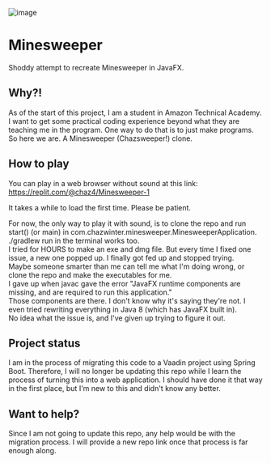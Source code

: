 
![image](https://github.com/ChazWinterYT/Minesweeper/assets/139367543/09c569fc-f506-4054-9b96-2ce11525267b)

# Minesweeper
Shoddy attempt to recreate Minesweeper in JavaFX.

## Why?!
As of the start of this project, I am a student in Amazon Technical Academy. I want to get some practical coding experience beyond what they are teaching me in the program.
One way to do that is to just make programs. So here we are. A Minesweeper (Chazsweeper!) clone.

## How to play
You can play in a web browser without sound at this link: https://replit.com/@chaz4/Minesweeper-1

It takes a while to load the first time. Please be patient.

For now, the only way to play it with sound, is to clone the repo and run start() (or main) in com.chazwinter.minesweeper.MinesweeperApplication. <br>
./gradlew run in the terminal works too.<br>
I tried for HOURS to make an exe and dmg file. But every time I fixed one issue, a new one popped up. I finally got fed up and stopped trying.<br>
Maybe someone smarter than me can tell me what I'm doing wrong, or clone the repo and make the executables for me.<br>
I gave up when javac gave the error "JavaFX runtime components are missing, and are required to run this application."<br>
Those components are there. I don't know why it's saying they're not. I even tried rewriting everything in Java 8 (which has JavaFX built in). <br>
No idea what the issue is, and I've given up trying to figure it out.

## Project status
I am in the process of migrating this code to a Vaadin project using Spring Boot. Therefore, I will no longer be updating this repo while I learn the process of turning this into a web application. I should have done it that way in the first place, but I'm new to this and didn't know any better.

## Want to help?
Since I am not going to update this repo, any help would be with the migration process. I will provide a new repo link once that process is far enough along.
